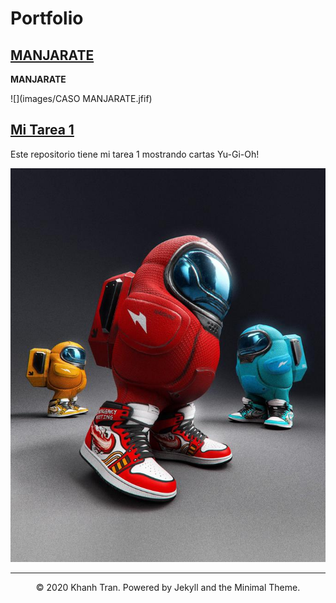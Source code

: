 # Portfolio

## [MANJARATE](https://github.com/OmAyala/Tarea2)
**MANJARATE**

![](images/CASO MANJARATE.jfif)

## [Mi Tarea 1](https://github.com/OmAyala/Tarea1)
Este repositorio tiene mi tarea 1 mostrando cartas Yu-Gi-Oh!

![](images/amongusdrip.jpg)

---
<center>© 2020 Khanh Tran. Powered by Jekyll and the Minimal Theme.</center>
